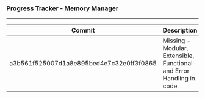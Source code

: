 ### Progress Tracker - Memory Manager

***

Commit | Description
-------|------------
a3b561f525007d1a8e895bed4e7c32e0ff3f0865 | Missing - Modular, Extensible, Functional and Error Handling in code